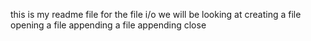this is my readme file for the file i/o
we will be looking at 
creating a file
opening a file appending a file 
appending
close
